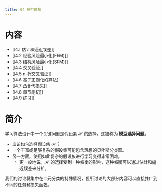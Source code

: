 ```yaml
---
title: 04 模型选择
---
```

# 内容
- [[4.1 估计和逼近误差]]
- [[4.2 经验风险最小化(ERM)]]
- [[4.3 结构风险最小化(SRM)]]
- [[4.4 交叉验证]]
- [[4.5 n-折交叉验证]]
- [[4.6 基于正则化的算法]]
- [[4.7 凸替代损失]]
- [[4.8 章节笔记]]
- [[4.9 练习]]
# 简介
学习算法设计中一个关键问题是假设集 $\mathcal{H}$ 的选择。这被称为 **模型选择问题**。
- 应该如何选择假设集 $\mathcal{H}$？
- 一个丰富或足够复杂的假设集可能包含理想的贝叶斯分类器。
- 另一方面，使用如此复杂的假设族进行学习变得非常困难。
	- 更一般地说，$\mathcal{H}$ 的选择受到一种权衡的影响，这种权衡可以通过估计和逼近误差来分析。

我们的讨论将集中在二元分类的特殊情况，但所讨论的大部分内容可以直接推广到不同的任务和损失函数。
